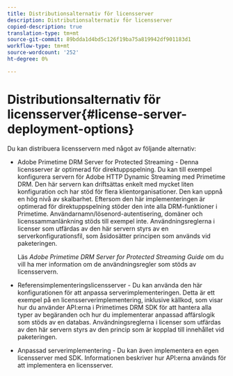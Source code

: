 ```yaml
---
title: Distributionsalternativ för licensserver
description: Distributionsalternativ för licensserver
copied-description: true
translation-type: tm+mt
source-git-commit: 89bdda1d4bd5c126f19ba75a819942df901183d1
workflow-type: tm+mt
source-wordcount: '252'
ht-degree: 0%

---
```



# Distributionsalternativ för licensserver{#license-server-deployment-options}

Du kan distribuera licensservern med något av följande alternativ:

* Adobe Primetime DRM Server for Protected Streaming - Denna licensserver är optimerad för direktuppspelning. Du kan till exempel konfigurera servern för Adobe HTTP Dynamic Streaming med Primetime DRM. Den här servern kan driftsättas enkelt med mycket liten konfiguration och har stöd för flera klientorganisationer. Den kan uppnå en hög nivå av skalbarhet. Eftersom den här implementeringen är optimerad för direktuppspelning stöder den inte alla DRM-funktioner i Primetime. Användarnamn/lösenord-autentisering, domäner och licenssammanlänkning stöds till exempel inte. Användningsreglerna i licenser som utfärdas av den här servern styrs av en serverkonfigurationsfil, som åsidosätter principen som används vid paketeringen.

   Läs *Adobe Primetime DRM Server for Protected Streaming Guide* om du vill ha mer information om de användningsregler som stöds av licensservern.
* Referensimplementeringslicensserver - Du kan använda den här konfigurationen för att anpassa serverimplementeringen. Detta är ett exempel på en licensserverimplementering, inklusive källkod, som visar hur du använder API:erna i Primetimes DRM SDK för att hantera alla typer av begäranden och hur du implementerar anpassad affärslogik som stöds av en databas. Användningsreglerna i licenser som utfärdas av den här servern styrs av den princip som är kopplad till innehållet vid paketeringen.
* Anpassad serverimplementering - Du kan även implementera en egen licensserver med SDK. Informationen beskriver hur API:erna används för att implementera en licensserver.


